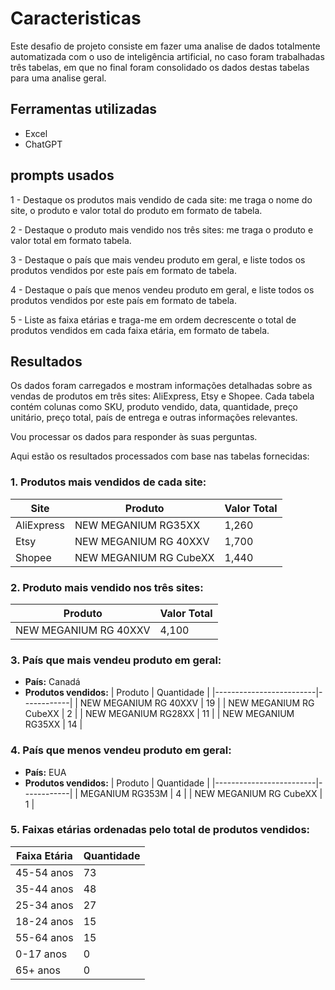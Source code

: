 # Caracteristicas

Este desafio de projeto consiste em fazer uma analise de dados totalmente automatizada com o uso de inteligência artificial, no caso foram trabalhadas três tabelas, em que no final foram consolidado os dados destas tabelas para uma analise geral.  

## Ferramentas utilizadas

- Excel
- ChatGPT

## prompts usados

1 - Destaque os produtos mais vendido de cada site: me traga o nome do site, o produto e valor total do produto em formato de tabela.

2 - Destaque o produto mais vendido nos três sites: me traga o produto e valor total em formato tabela.

3 - Destaque o país que mais vendeu produto em geral, e liste todos os produtos vendidos por este país em formato de tabela.

4 - Destaque o país que menos vendeu produto em geral, e liste todos os produtos vendidos por este país em formato de tabela.

5 - Liste as faixa etárias e traga-me em ordem decrescente o total de produtos vendidos em cada faixa etária, em formato de tabela.

## Resultados

Os dados foram carregados e mostram informações detalhadas sobre as vendas de produtos em três sites: AliExpress, Etsy e Shopee. Cada tabela contém colunas como SKU, produto vendido, data, quantidade, preço unitário, preço total, país de entrega e outras informações relevantes.

Vou processar os dados para responder às suas perguntas.

Aqui estão os resultados processados com base nas tabelas fornecidas:

### 1. Produtos mais vendidos de cada site:
| Site        | Produto                 | Valor Total |
|-------------|-------------------------|-------------|
| AliExpress  | NEW MEGANIUM RG35XX     | 1,260       |
| Etsy        | NEW MEGANIUM RG 40XXV   | 1,700       |
| Shopee      | NEW MEGANIUM RG CubeXX  | 1,440       |

### 2. Produto mais vendido nos três sites:
| Produto                | Valor Total |
|------------------------|-------------|
| NEW MEGANIUM RG 40XXV  | 4,100       |

### 3. País que mais vendeu produto em geral:
- **País:** Canadá  
- **Produtos vendidos:**
  | Produto                 | Quantidade |
  |-------------------------|------------|
  | NEW MEGANIUM RG 40XXV   | 19         |
  | NEW MEGANIUM RG CubeXX  | 2          |
  | NEW MEGANIUM RG28XX     | 11         |
  | NEW MEGANIUM RG35XX     | 14         |

### 4. País que menos vendeu produto em geral:
- **País:** EUA  
- **Produtos vendidos:**
  | Produto                 | Quantidade |
  |-------------------------|------------|
  | MEGANIUM RG353M         | 4          |
  | NEW MEGANIUM RG CubeXX  | 1          |

### 5. Faixas etárias ordenadas pelo total de produtos vendidos:
| Faixa Etária   | Quantidade |
|----------------|------------|
| 45-54 anos     | 73         |
| 35-44 anos     | 48         |
| 25-34 anos     | 27         |
| 18-24 anos     | 15         |
| 55-64 anos     | 15         |
| 0-17 anos      | 0          |
| 65+ anos       | 0          |

